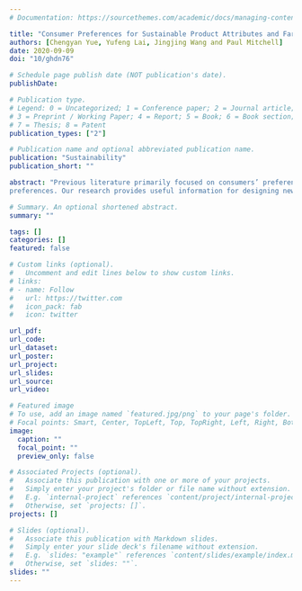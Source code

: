 ```yaml
---
# Documentation: https://sourcethemes.com/academic/docs/managing-content/

title: "Consumer Preferences for Sustainable Product Attributes and Farm Program Features"
authors: [Chengyan Yue, Yufeng Lai, Jingjing Wang and Paul Mitchell]
date: 2020-09-09
doi: "10/ghdn76"

# Schedule page publish date (NOT publication's date).
publishDate:

# Publication type.
# Legend: 0 = Uncategorized; 1 = Conference paper; 2 = Journal article;
# 3 = Preprint / Working Paper; 4 = Report; 5 = Book; 6 = Book section;
# 7 = Thesis; 8 = Patent
publication_types: ["2"]

# Publication name and optional abbreviated publication name.
publication: "Sustainability"
publication_short: ""

abstract: "Previous literature primarily focused on consumers’ preference for specific sustainable attributes, such as a product being organic, eco-friendly, locally grown, and fair trade. Little is known about consumers’ preference for sustainable program features. We conduct two online choice experiments with U.S. consumers and find that consumers consistently care about farmers’ engagements in sustainable programs, and they are willing to pay a price premium for products from such programs. Consumers also value promoting science in sustainability, establishing concrete measurements of sustainability, and communicating sustainable practices with consumers and downstream industries. We apply the latent class logit model to investigate the potential segmentation of consumers. Three consumer segments are identified based on participants’ heterogeneity in
preferences. Our research provides useful information for designing new sustainability programs."

# Summary. An optional shortened abstract.
summary: ""

tags: []
categories: []
featured: false

# Custom links (optional).
#   Uncomment and edit lines below to show custom links.
# links:
# - name: Follow
#   url: https://twitter.com
#   icon_pack: fab
#   icon: twitter

url_pdf:
url_code:
url_dataset:
url_poster:
url_project:
url_slides:
url_source:
url_video:

# Featured image
# To use, add an image named `featured.jpg/png` to your page's folder. 
# Focal points: Smart, Center, TopLeft, Top, TopRight, Left, Right, BottomLeft, Bottom, BottomRight.
image:
  caption: ""
  focal_point: ""
  preview_only: false

# Associated Projects (optional).
#   Associate this publication with one or more of your projects.
#   Simply enter your project's folder or file name without extension.
#   E.g. `internal-project` references `content/project/internal-project/index.md`.
#   Otherwise, set `projects: []`.
projects: []

# Slides (optional).
#   Associate this publication with Markdown slides.
#   Simply enter your slide deck's filename without extension.
#   E.g. `slides: "example"` references `content/slides/example/index.md`.
#   Otherwise, set `slides: ""`.
slides: ""
---
```

